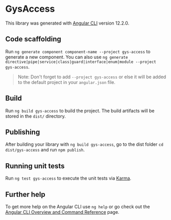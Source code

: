 # GysAccess

This library was generated with [Angular CLI](https://github.com/angular/angular-cli) version 12.2.0.

## Code scaffolding

Run `ng generate component component-name --project gys-access` to generate a new component. You can also use `ng generate directive|pipe|service|class|guard|interface|enum|module --project gys-access`.
> Note: Don't forget to add `--project gys-access` or else it will be added to the default project in your `angular.json` file. 

## Build

Run `ng build gys-access` to build the project. The build artifacts will be stored in the `dist/` directory.

## Publishing

After building your library with `ng build gys-access`, go to the dist folder `cd dist/gys-access` and run `npm publish`.

## Running unit tests

Run `ng test gys-access` to execute the unit tests via [Karma](https://karma-runner.github.io).

## Further help

To get more help on the Angular CLI use `ng help` or go check out the [Angular CLI Overview and Command Reference](https://angular.io/cli) page.
